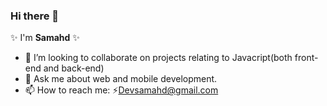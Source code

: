 ### Hi there 👋 
✨ I'm **Samahd** ✨ 

<!-- - 🔭 I’m currently working on ... -->
<!-- - 🌱 I’m currently learning Javascript(MERN) -->
- 👯 I’m looking to collaborate on projects relating to Javacript(both front-end and back-end)
- 💬 Ask me about web and mobile development.
- 📫 How to reach me: ⚡[Devsamahd@gmail.com](devsamahd@gmail.com)
<!-- - 😄 Pronouns: ...
-  Fun fact: ... -->

